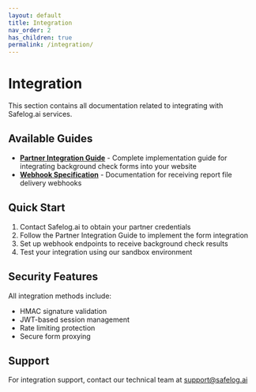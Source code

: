 ```yaml
---
layout: default
title: Integration
nav_order: 2
has_children: true
permalink: /integration/
---
```


# Integration

This section contains all documentation related to integrating with Safelog.ai services.

## Available Guides

- **[Partner Integration Guide](partner-integration/)** - Complete implementation guide for integrating background check forms into your website
- **[Webhook Specification](webhook-spec/)** - Documentation for receiving report file delivery webhooks

## Quick Start

1. Contact Safelog.ai to obtain your partner credentials
2. Follow the Partner Integration Guide to implement the form integration
3. Set up webhook endpoints to receive background check results
4. Test your integration using our sandbox environment

## Security Features

All integration methods include:
- HMAC signature validation
- JWT-based session management
- Rate limiting protection
- Secure form proxying

## Support

For integration support, contact our technical team at support@safelog.ai